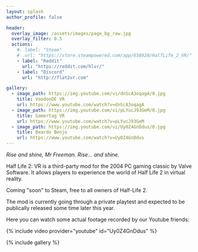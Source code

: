 ```yaml
---
layout: splash
author_profile: false

header:
  overlay_image: /assets/images/page_bg_raw.jpg
  overlay_filter: 0.5
  actions:
    #- label: "Steam"
    #  url: "https://store.steampowered.com/app/658920/HalfLife_2_VR/"
    - label: "Reddit"
      url: "https://reddit.com/hlvr/"
    - label: "Discord"
      url: "http://flat2vr.com"

gallery:
  - image_path: https://img.youtube.com/vi/dnScA3oqagA/0.jpg
    title: VoodooDE VR
    url: https://www.youtube.com/watch?v=dnScA3oqagA
  - image_path: https://img.youtube.com/vi/pLYucJ93GeM/0.jpg
    title: Gamertag VR
    url: https://www.youtube.com/watch?v=pLYucJ93GeM
  - image_path: https://img.youtube.com/vi/Uy0Z4GnDdus/0.jpg
    title: Beardo Benjo
    url: https://www.youtube.com/watch?v=Uy0Z4GnDdus
---
```


*Rise and shine, Mr Freeman. Rise… and shine.*

Half Life 2: VR is a third-party mod for the 2004 PC gaming classic by Valve Software. It allows players to experience the world of Half Life 2 in virtual reality.

Coming "soon" to Steam, free to all owners of Half-Life 2.

The mod is currently going through a private playtest and expected to be publically
released some time later this year.

Here you can watch some actual footage recorded by our Youtube friends:

{% include video provider="youtube" id="Uy0Z4GnDdus" %}

{% include gallery %}
